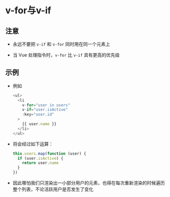 # v-for与v-if

## 注意

+ 永远不要把 `v-if` 和 `v-for` 同时用在同一个元素上

+ 当 Vue 处理指令时，`v-for` 比 `v-if` 具有更高的优先级

## 示例

+ 例如

    ```js
    <ul>
      <li
        v-for="user in users"
        v-if="user.isActive"
        :key="user.id"
      >
        {{ user.name }}
      </li>
    </ul>
    ```

+ 将会经过如下运算：

    ```js
    this.users.map(function (user) {
      if (user.isActive) {
        return user.name
      }
    })
    ```

+ 因此哪怕我们只渲染出一小部分用户的元素，也得在每次重新渲染的时候遍历整个列表，不论活跃用户是否发生了变化
